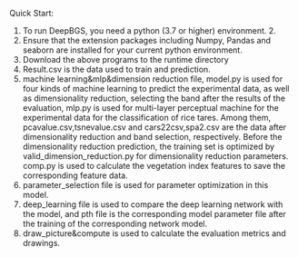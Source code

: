 Quick Start:
1. To run DeepBGS, you need a python (3.7 or higher) environment. 2.
2. Ensure that the extension packages including Numpy, Pandas and seaborn are installed for your current python environment.
3. Download the above programs to the runtime directory
4. Result.csv is the data used to train and prediction.
5. machine learning&mlp&dimension reduction file, model.py is used for four kinds of machine learning to predict the experimental data, as well as dimensionality reduction, selecting the band after the results of the evaluation, mlp.py is used for multi-layer perceptual machine for the experimental data for the classification of rice tares. Among them, pcavalue.csv,tsnevalue.csv and cars22csv,spa2.csv are the data after dimensionality reduction and band selection, respectively. Before the dimensionality reduction prediction, the training set is optimized by valid_dimension_reduction.py for dimensionality reduction parameters. comp.py is used to calculate the vegetation index features to save the corresponding feature data.
6. parameter_selection file is used for parameter optimization in this model.
7. deep_learning file is used to compare the deep learning network with the model, and pth file is the corresponding model parameter file after the training of the corresponding network model.
8. draw_picture&compute is used to calculate the evaluation metrics and drawings.


